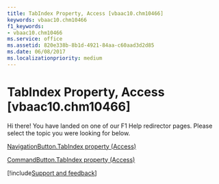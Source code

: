 ```yaml
---
title: TabIndex Property, Access [vbaac10.chm10466]
keywords: vbaac10.chm10466
f1_keywords:
- vbaac10.chm10466
ms.service: office
ms.assetid: 820e338b-8b1d-4921-84aa-c60aad3d2d85
ms.date: 06/08/2017
ms.localizationpriority: medium
---
```



# TabIndex Property, Access [vbaac10.chm10466]

Hi there! You have landed on one of our F1 Help redirector pages. Please select the topic you were looking for below.

[NavigationButton.TabIndex property (Access)](https://msdn.microsoft.com/library/2042a31a-ae68-665b-624e-1a41ad7b7c37%28Office.15%29.aspx)

[CommandButton.TabIndex property (Access)](https://msdn.microsoft.com/library/f8b37846-6a65-6b39-9234-5cd77049c907%28Office.15%29.aspx)

[!include[Support and feedback](~/includes/feedback-boilerplate.md)]